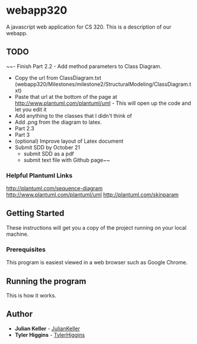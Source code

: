 # webapp320
A javascript web application for CS 320. This is a description of our webapp.

## TODO
~~- Finish Part 2.2 - Add method parameters to Class Diagram.
  - Copy the url from ClassDiagram.txt (webapp320/Milestones/milestone2/StructuralModeling/ClassDiagram.txt)
  - Paste that url at the bottom of the page at http://www.plantuml.com/plantuml/uml    - This will open up the code and let you edit it
  - Add anything to the classes that I didn't think of
  - Add .png from the diagram to latex.
- Part 2.3
- Part 3
- (optional) Improve layout of Latex document
- Submit SDD by October 21
  - submit SDD as a pdf
  - submit text file with Github page~~

### Helpful Plantuml Links
http://plantuml.com/sequence-diagram
http://www.plantuml.com/plantuml/uml
http://plantuml.com/skinparam

## Getting Started

These instructions will get you a copy of the project running on your local machine.

### Prerequisites

This program is easiest viewed in a web browser such as Google Chrome.

## Running the program

This is how it works.


## Author

* **Julian Keller**  - [JulianKeller](https://github.com/JulianKeller)
* **Tyler Higgins**  - [TylerHiggins](https://github.com/tylerhiggins)


